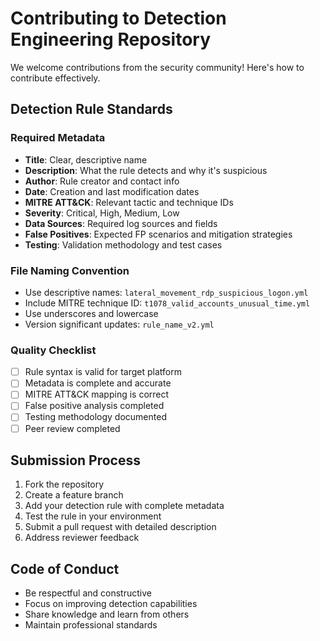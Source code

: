 # Contributing to Detection Engineering Repository

We welcome contributions from the security community! Here's how to contribute effectively.

## Detection Rule Standards

### Required Metadata
- **Title**: Clear, descriptive name
- **Description**: What the rule detects and why it's suspicious
- **Author**: Rule creator and contact info
- **Date**: Creation and last modification dates
- **MITRE ATT&CK**: Relevant tactic and technique IDs
- **Severity**: Critical, High, Medium, Low
- **Data Sources**: Required log sources and fields
- **False Positives**: Expected FP scenarios and mitigation strategies
- **Testing**: Validation methodology and test cases

### File Naming Convention
- Use descriptive names: `lateral_movement_rdp_suspicious_logon.yml`
- Include MITRE technique ID: `t1078_valid_accounts_unusual_time.yml`
- Use underscores and lowercase
- Version significant updates: `rule_name_v2.yml`

### Quality Checklist
- [ ] Rule syntax is valid for target platform
- [ ] Metadata is complete and accurate
- [ ] MITRE ATT&CK mapping is correct
- [ ] False positive analysis completed
- [ ] Testing methodology documented
- [ ] Peer review completed

## Submission Process

1. Fork the repository
2. Create a feature branch
3. Add your detection rule with complete metadata
4. Test the rule in your environment
5. Submit a pull request with detailed description
6. Address reviewer feedback

## Code of Conduct

- Be respectful and constructive
- Focus on improving detection capabilities
- Share knowledge and learn from others
- Maintain professional standards
